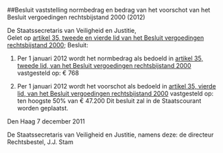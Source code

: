 <meta http-equiv='Content-Type' content='text/html; charset=utf-8' />

##Besluit vaststelling normbedrag en bedrag van het voorschot van het Besluit vergoedingen rechtsbijstand 2000 (2012)

De Staatssecretaris van Veiligheid en Justitie,  
Gelet op [artikel 35, tweede en vierde lid van het Besluit vergoedingen rechtsbijstand 2000](../../../../../../../../../../../../../AMvB/besluit/vergoedingen/rechtsbijstand/2000/BWBR0011018/README.md);
Besluit:    

1. Per 1 januari 2012 wordt het normbedrag als bedoeld in [artikel 35, tweede lid, van het Besluit vergoedingen rechtsbijstand 2000](../../../../../../../../../../../../../AMvB/besluit/vergoedingen/rechtsbijstand/2000/BWBR0011018/README.md) vastgesteld op: € 768  

2. Per 1 januari 2012 wordt het voorschot als bedoeld in [artikel 35, vierde lid, van het Besluit vergoedingen rechtsbijstand 2000](../../../../../../../../../../../../../AMvB/besluit/vergoedingen/rechtsbijstand/2000/BWBR0011018/README.md) vastgesteld op: ten hoogste 50% van € 47.200      Dit besluit zal in de Staatscourant worden geplaatst.   

Den Haag 
7 december 2011   

De 
Staatssecretaris van Veiligheid en Justitie, namens deze: 
de directeur Rechtsbestel, 
J.J. Stam     
